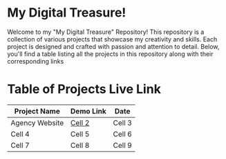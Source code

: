 # My Digital Treasure!
Welcome to my "My Digital Treasure" Repository! This repository is a collection of various projects that showcase my creativity and skills. Each project is designed and crafted with passion and attention to detail. Below, you'll find a table listing all the projects in this repository along with their corresponding links

# Table of Projects Live Link
| Project Name | Demo Link | Date |
| -------- | -------- | -------- |
| Agency Website   | [Cell 2  ](https://stunning-zuccutto-50416b.netlify.app/) | Cell 3   |
| Cell 4   | Cell 5   | Cell 6   |
| Cell 7   | Cell 8   | Cell 9   |
